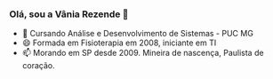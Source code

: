 ### Olá, sou a Vânia Rezende 👋


- 🔭 Cursando Análise e Desenvolvimento de Sistemas - PUC MG
- 😄 Formada em Fisioterapia em 2008, iniciante em TI 
- 📫 Morando em SP desde 2009. Mineira de nascença, Paulista de coração. 




